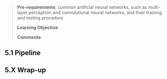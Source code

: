 > **Pre-requirements**: common artificial neural networks, such as multi-layer perceptron and convolutional neural networks, and their training and testing procedure.
>
> **Learning Objective**:
>
> **Comments**:

## 5.1 Pipeline

## 5.X Wrap-up
